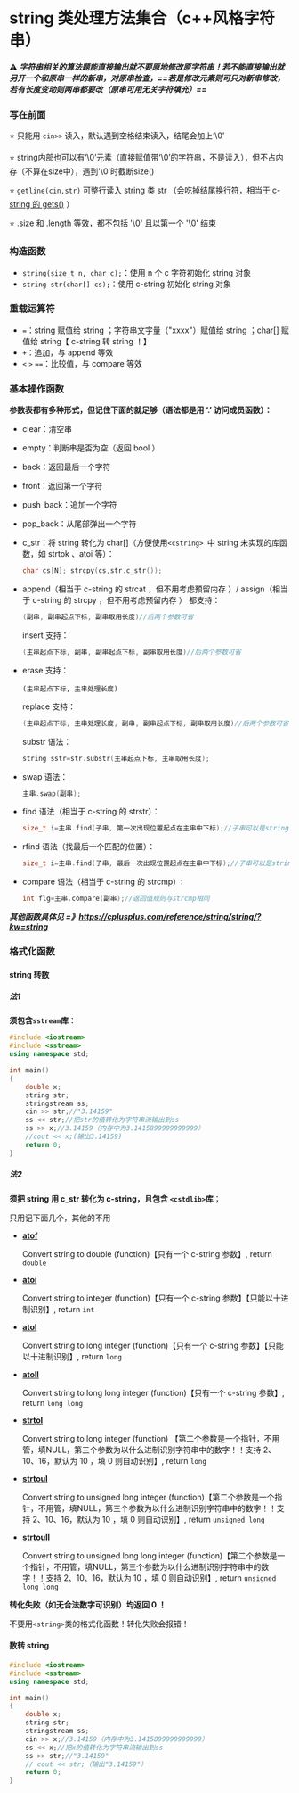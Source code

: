 # string 类处理方法集合（c++风格字符串）

⚠ ***字符串相关的算法题能直接输出就不要原地修改原字符串！若不能直接输出就另开一个和原串一样的新串，对原串检查，==若是修改元素则可只对新串修改，若有长度变动则两串都要改（原串可用无关字符填充）==***



### 写在前面

⭐ 只能用 `cin>>` 读入，默认遇到空格结束读入，结尾会加上‘\0’

⭐ string内部也可以有‘\0’元素（直接赋值带‘\0’的字符串，不是读入），但不占内存（不算在size中），遇到'\0'时截断size()

⭐ `getline(cin,str)` 可整行读入 string 类 str （<u>会吃掉结尾换行符，相当于 c-string 的 gets()</u> ） 

⭐ .size 和 .length 等效，都不包括 '\0' 且以第一个 '\0' 结束





### 构造函数

- `string(size_t n, char c);`：使用 n 个 c 字符初始化 string 对象
- `string str(char[] cs);`：使用 c-string 初始化 string 对象





### 重载运算符

- `=`：string 赋值给 string ；字符串文字量（"xxxx"）赋值给 string ；char[] 赋值给 string【 c-string 转 string ！】
- `+`：追加，与 append 等效
- `<` `>` `==`：比较值，与 compare 等效





### 基本操作函数

 **参数表都有多种形式，但记住下面的就足够（语法都是用 ‘.’ 访问成员函数）：**

- clear：清空串

- empty：判断串是否为空（返回 bool ）

- back：返回最后一个字符

- front：返回第一个字符

- push_back：追加一个字符

- pop_back：从尾部弹出一个字符

- c_str：将 string 转化为 char[]（方便使用`<cstring> `中 string 未实现的库函数，如 strtok 、atoi 等）：

  ```c++
  char cs[N]; strcpy(cs,str.c_str());
  ```

  

- append（相当于 c-string 的 strcat ，但不用考虑预留内存 ）/ assign（相当于 c-string 的 strcpy ，但不用考虑预留内存 ） 都支持：

  ```c++
  (副串, 副串起点下标, 副串取用长度)//后两个参数可省
  ```

  insert 支持：

  ```c++
  (主串起点下标, 副串, 副串起点下标, 副串取用长度)//后两个参数可省
  ```

- erase 支持：

  ```
  (主串起点下标, 主串处理长度)
  ```

  replace 支持：

  ```c++
  (主串起点下标, 主串处理长度, 副串, 副串起点下标, 副串取用长度)//后两个参数可省
  ```

  substr 语法：

  ```c++
  string sstr=str.substr(主串起点下标, 主串取用长度);
  ```

- swap 语法：

  ```c++
  主串.swap(副串);
  ```

- find 语法（相当于 c-string 的 strstr）：

  ```c++
  size_t i=主串.find(子串, 第一次出现位置起点在主串中下标);//子串可以是string或char[]；i可以看成unsigned int，表示子串第一次出现在j开始主串中的首元素下标，若不存在则 i=nops（实际值为-1）
  ```

- rfind 语法（找最后一个匹配的位置）：

  ```c++
  size_t i=主串.find(子串, 最后一次出现位置起点在主串中下标);//子串可以是string或char[]；i可以看成unsigned int，表示子串第一次出现在j开始主串中的首元素下标，若不存在则 i=nops（实际值为-1）
  ```
  
- compare 语法（相当于 c-string 的 strcmp）:

  ```c++
  int flg=主串.compare(副串);//返回值规则与strcmp相同
  ```



***其他函数具体见 =》https://cplusplus.com/reference/string/string/?kw=string***





### 格式化函数



#### string 转数



##### 法1

**须包含`sstream`库**：

```c++
#include <iostream>
#include <sstream>
using namespace std;

int main()
{
    double x;
    string str;
    stringstream ss;
    cin >> str;//"3.14159"
    ss << str;//把str的值转化为字符串流输出到ss
    ss >> x;//3.14159（内存中为3.1415899999999999）
    //cout << x;(输出3.14159)
    return 0;
}
```



##### 法2

**须把 string 用 c_str 转化为 c-string，且包含 `<cstdlib>`库**；

只用记下面几个，其他的不用

- [**atof**](https://cplusplus.com/reference/cstdlib/atof/)

  Convert string to double (function)【只有一个 c-string 参数】, return `double`

- [**atoi**](https://cplusplus.com/reference/cstdlib/atoi/)

  Convert string to integer (function)【只有一个 c-string 参数】【只能以十进制识别】, return `int`

- [**atol**](https://cplusplus.com/reference/cstdlib/atol/)

  Convert string to long integer (function)【只有一个 c-string 参数】【只能以十进制识别】, return `long`

- [**atoll** ](https://cplusplus.com/reference/cstdlib/atoll/)

  Convert string to long long integer (function)【只有一个 c-string 参数】, return `long long`

- [**strtol**](https://cplusplus.com/reference/cstdlib/strtol/)

  Convert string to long integer (function) 【第二个参数是一个指针，不用管，填NULL，第三个参数为以什么进制识别字符串中的数字！！支持 2、10、16，默认为 10 ，填 0 则自动识别】, return `long`

- [**strtoul**](https://cplusplus.com/reference/cstdlib/strtoul/)

  Convert string to unsigned long integer (function)【第二个参数是一个指针，不用管，填NULL，第三个参数为以什么进制识别字符串中的数字！！支持 2、10、16，默认为 10 ，填 0 则自动识别】, return `unsigned long`

- [**strtoull** ](https://cplusplus.com/reference/cstdlib/strtoull/)

  Convert string to unsigned long long integer (function)【第二个参数是一个指针，不用管，填NULL，第三个参数为以什么进制识别字符串中的数字！！支持 2、10、16，默认为 10 ，填 0 则自动识别】, return `unsigned long long`

**转化失败（如无合法数字可识别）均返回 0 ！**

不要用`<string>`类的格式化函数！转化失败会报错！



#### 数转 string

```c++
#include <iostream>
#include <sstream>
using namespace std;

int main()
{
    double x;
    string str;
    stringstream ss;
    cin >> x;//3.14159（内存中为3.1415899999999999）
    ss << x;//把x的值转化为字符串流输出到ss
    ss >> str;//"3.14159"
    // cout << str;（输出"3.14159"）
    return 0;
}
```


